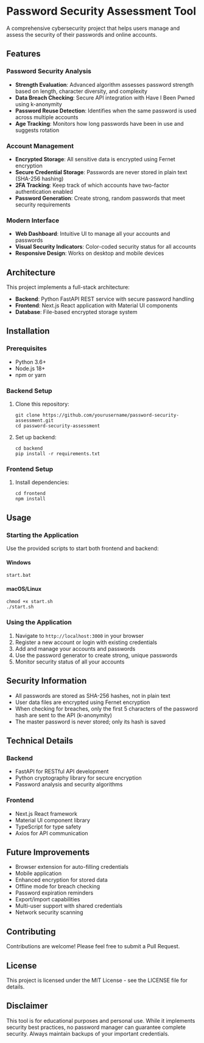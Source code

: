 # Password Security Assessment Tool

A comprehensive cybersecurity project that helps users manage and assess the security of their passwords and online accounts.

## Features

### Password Security Analysis
- **Strength Evaluation**: Advanced algorithm assesses password strength based on length, character diversity, and complexity
- **Data Breach Checking**: Secure API integration with Have I Been Pwned using k-anonymity
- **Password Reuse Detection**: Identifies when the same password is used across multiple accounts
- **Age Tracking**: Monitors how long passwords have been in use and suggests rotation

### Account Management
- **Encrypted Storage**: All sensitive data is encrypted using Fernet encryption
- **Secure Credential Storage**: Passwords are never stored in plain text (SHA-256 hashing)
- **2FA Tracking**: Keep track of which accounts have two-factor authentication enabled
- **Password Generation**: Create strong, random passwords that meet security requirements

### Modern Interface
- **Web Dashboard**: Intuitive UI to manage all your accounts and passwords
- **Visual Security Indicators**: Color-coded security status for all accounts
- **Responsive Design**: Works on desktop and mobile devices

## Architecture

This project implements a full-stack architecture:

- **Backend**: Python FastAPI REST service with secure password handling
- **Frontend**: Next.js React application with Material UI components
- **Database**: File-based encrypted storage system

## Installation

### Prerequisites
- Python 3.6+
- Node.js 18+
- npm or yarn

### Backend Setup
1. Clone this repository:
   ```
   git clone https://github.com/yourusername/password-security-assessment.git
   cd password-security-assessment
   ```

2. Set up backend:
   ```
   cd backend
   pip install -r requirements.txt
   ```

### Frontend Setup
1. Install dependencies:
   ```
   cd frontend
   npm install
   ```

## Usage

### Starting the Application
Use the provided scripts to start both frontend and backend:

#### Windows
```
start.bat
```

#### macOS/Linux
```
chmod +x start.sh
./start.sh
```

### Using the Application
1. Navigate to `http://localhost:3000` in your browser
2. Register a new account or login with existing credentials
3. Add and manage your accounts and passwords
4. Use the password generator to create strong, unique passwords
5. Monitor security status of all your accounts

## Security Information

- All passwords are stored as SHA-256 hashes, not in plain text
- User data files are encrypted using Fernet encryption
- When checking for breaches, only the first 5 characters of the password hash are sent to the API (k-anonymity)
- The master password is never stored; only its hash is saved

## Technical Details

### Backend
- FastAPI for RESTful API development
- Python cryptography library for secure encryption
- Password analysis and security algorithms

### Frontend
- Next.js React framework
- Material UI component library
- TypeScript for type safety
- Axios for API communication

## Future Improvements

- Browser extension for auto-filling credentials
- Mobile application
- Enhanced encryption for stored data
- Offline mode for breach checking
- Password expiration reminders
- Export/import capabilities
- Multi-user support with shared credentials
- Network security scanning

## Contributing

Contributions are welcome! Please feel free to submit a Pull Request.

## License

This project is licensed under the MIT License - see the LICENSE file for details.

## Disclaimer

This tool is for educational purposes and personal use. While it implements security best practices, no password manager can guarantee complete security. Always maintain backups of your important credentials.